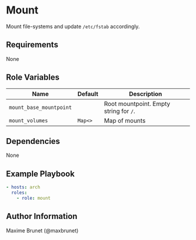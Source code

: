 # Mount

Mount file-systems and update `/etc/fstab` accordingly.

## Requirements

None

## Role Variables

| Name                    | Default    | Description                             |
| ----------------------- | ---------- | --------------------------------------- |
| `mount_base_mountpoint` |            | Root mountpoint. Empty string for `/`.  |
| `mount_volumes`         | `Map<>`    | Map of mounts                           |

## Dependencies

None

## Example Playbook

```yaml
- hosts: arch
  roles:
    - role: mount
```

## Author Information

Maxime Brunet (@maxbrunet)
